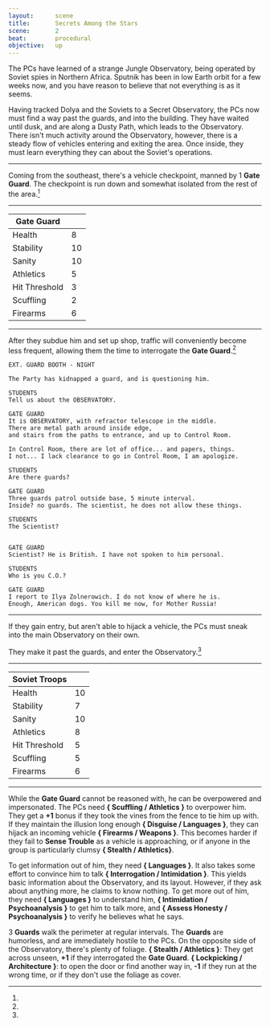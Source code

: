 ```yaml
---
layout:      scene
title:       Secrets Among the Stars
scene:       2
beat:        procedural
objective:   up
---
```


The PCs have learned of a strange Jungle Observatory,
being operated by Soviet spies in Northern Africa.
Sputnik has been in low Earth orbit for a few weeks now,
and you have reason to believe that not everything is as it seems.

Having tracked Dolya and the Soviets to a Secret Observatory,
the PCs now must find a way past the guards, and into the building.
They have waited until dusk, and are along a Dusty Path, which leads to the Observatory.
There isn't much activity around the Observatory, however,
there is a steady flow of vehicles entering and exiting the area.
Once inside, they must learn everything they can about the Soviet's operations.

---

Coming from the southeast, there's a vehicle checkpoint, manned by 1 **Gate Guard**.
The checkpoint is run down and somewhat isolated from the rest of the area.[^gate]

---

| Gate Guard     |    |
|----------------|----|
| Health         | 8  |
| Stability      | 10 |
| Sanity         | 10 |
| Athletics      | 5  |
| Hit Threshold  | 3  |
| Scuffling      | 2  |
| Firearms       | 6  |

---


After they subdue him and set up shop, traffic will conveniently become less frequent,
allowing them the time to interrogate the **Gate Guard**.[^guard]


~~~
EXT. GUARD BOOTH - NIGHT

The Party has kidnapped a guard, and is questioning him.

STUDENTS
Tell us about the OBSERVATORY.

GATE GUARD
It is OBSERVATORY, with refractor telescope in the middle.
There are metal path around inside edge,
and stairs from the paths to entrance, and up to Control Room.

In Control Room, there are lot of office... and papers, things.
I not... I lack clearance to go in Control Room, I am apologize.

STUDENTS
Are there guards?

GATE GUARD
Three guards patrol outside base, 5 minute interval.
Inside? no guards. The scientist, he does not allow these things.

STUDENTS
The Scientist?


GATE GUARD
Scientist? He is British. I have not spoken to him personal.

STUDENTS
Who is you C.O.?

GATE GUARD
I report to Ilya Zolnerowich. I do not know of where he is.
Enough, American dogs. You kill me now, for Mother Russia!
~~~

---


If they gain entry, but aren't able to hijack a vehicle,
the PCs must sneak into the main Observatory on their own.

They make it past the guards, and enter the Observatory.[^in]

---

| Soviet Troops  |    |
|----------------|----|
| Health         | 10 |
| Stability      | 7  |
| Sanity         | 10 |
| Athletics      | 8  |
| Hit Threshold  | 5  |
| Scuffling      | 5  |
| Firearms       | 6  |

---

[^gate]:
  While the **Gate Guard** cannot be reasoned with, he can be overpowered and impersonated.
  The PCs need **{ Scuffling / Athletics }** to overpower him.
  They get a **+1** bonus if they took the vines from the fence to tie him up with.
  If they maintain the illusion long enough **{ Disguise / Languages }**,
  they can hijack an incoming vehicle **{ Firearms / Weapons }**.
  This becomes harder if they fail to **Sense Trouble** as a vehicle is approaching,
  or if anyone in the group is particularly clumsy **{ Stealth / Athletics}**.

[^guard]:
  To get information out of him, they need **{ Languages }**.
  It also takes some effort to convince him to talk **{ Interrogation / Intimidation }**.
  This yields basic information about the Observatory, and its layout.
  However, if they ask about anything more, he claims to know nothing.
  To get more out of him, they need **{ Languages }** to understand him,
  **{ Intimidation / Psychoanalysis }** to get him to talk more,
  and **{ Assess Honesty / Psychoanalysis }** to verify he believes what he says.

[^in]:
  3 **Guards** walk the perimeter at regular intervals.
  The **Guards** are humorless, and are immediately hostile to the PCs.
  On the opposite side of the Observatory, there's plenty of foliage.
  **{ Stealth / Athletics }**:
  They get across unseen, **+1** if they interrogated the **Gate Guard**.
  **{ Lockpicking / Architecture }**:
  to open the door or find another way in, **-1** if they run at the wrong time,
  or if they don't use the foliage as cover.





















